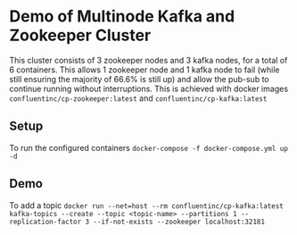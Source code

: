 # Demo of Multinode Kafka and Zookeeper Cluster
This cluster consists of 3 zookeeper nodes and 3 kafka nodes, for a total of 6 containers. This allows 1 zookeeper node and 1 kafka node to fail (while still ensuring the majority of 66.6% is still up) and allow the pub-sub to continue running without interruptions. This is achieved with docker images `confluentinc/cp-zookeeper:latest` and `confluentinc/cp-kafka:latest`

## Setup
To run the configured containers
`docker-compose -f docker-compose.yml up -d`

## Demo
To add a topic
`docker run --net=host --rm confluentinc/cp-kafka:latest kafka-topics --create --topic <topic-name> --partitions 1 --replication-factor 3 --if-not-exists --zookeeper localhost:32181`